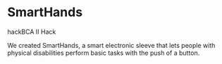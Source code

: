 # SmartHands
hackBCA II Hack

We created SmartHands, a smart electronic sleeve that lets people with physical disabilities perform basic tasks with the push of a button.